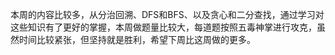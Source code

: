 本周的内容比较多，从分治回溯、DFS和BFS、以及贪心和二分查找，通过学习对这些知识有了更好的掌握，本周做题量比较大，每道题按照五毒神掌进行攻克，虽然时间比较紧张，但坚持就是胜利，希望下周比这周做的更多。